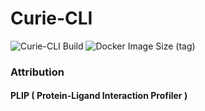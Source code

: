 # Curie-CLI

![Curie-CLI Build](https://github.com/navanchauhan/curie-cli/workflows/Curie-CLI%20Build/badge.svg)
![Docker Image Size (tag)](https://img.shields.io/docker/image-size/navanchauhan/curie-cli/latest?style=social)


### Attribution

#### PLIP ( Protein-Ligand Interaction Profiler )

